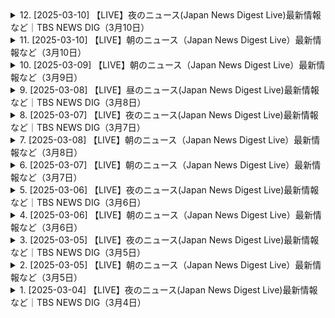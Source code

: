 <details>
<summary>12. [2025-03-10] 【LIVE】夜のニュース(Japan News Digest Live)最新情報など｜TBS NEWS DIG（3月10日）</summary><br>

<a href="https://www.youtube.com/watch?v=HR8b8UKs9MM" target="_blank">
    <img src="https://img.youtube.com/vi/HR8b8UKs9MM/maxresdefault.jpg" 
        alt="[Youtube]" width="200">
</a>

# 【LIVE】夜のニュース(Japan News Digest Live)最新情報など｜TBS NEWS DIG（3月10日）

### 精要整理

#### 1. 經濟與民生議題

##### a. 米價問題
- **背景**：外食產業及冰業因庫存需求增加，在市場上大量採購米，導致供應緊張。
- **影響**：
  - 大型連鎖餐飲企業（如松屋）表示米源不足，價格未達預期。
  - 預計短期內價格波動將持續，未來可能趨於穩定。

##### b. 年金改革
- **內容**：
  - 法案涉及厚生年金受給者年金額調整及企業負擔增加。
  - 政府考慮先送議案以應對參議院選舉影響。
- **爭議**：
  - 參與政黨內部意見分歧，部分派系擔憂選舉負面影響。
  - 野黨質疑政府拖延決策。

#### 2. 政治改革議題

##### a. 企業及團體獻金問題
- **討論焦點**：
  - 立憲民主黨主張禁止企業獻金，以避免政治資金來源不公。
  - 自民黨提議提高公開透明度，而非全面禁令。
- **現狀**：
  - 各方立場差異顯著，難以達成共識。
  - 維新黨和國民民主黨持中間立場，可能影響最終政策方向。

##### b. 醫療制度爭議
- **焦點**：
  - 工學療養費制度的費用分擔問題引發野黨攻擊。
  - 石總理在8月宣布暫緩減額增負擔方案。
- **政治壓力**：
  - 可能面臨選舉因素導致政策反覆，影響政府公信力。

#### 3. 總理與政府運作

##### a. 政策執行問題
- **工學療養費制度**：
  - 石總理因參議院選舉結果而暫緩決策。
  - 受野黨追責，可能引發更多政治爭議。

##### b. 年金改革法案處理
- **延遲風險**：
  - 再次推遲年金改革議案可能導致政府信譽受損。
  - 展現執政能力不足的批評。

#### 4. 政治動態與派閥問題

##### a. 自民黨內部矛盾
- **背景**：
  - 派閥資金問題再次成爲政治焦點。
  - 特別委員會討論企業及團體獻金處理方案。
- **影響**：
  - 各派系立場分化，特別是自民黨和立憲民主黨間的對立加劇。
  - 小型政黨如維新黨、國民民主黨的態度將成爲關鍵。

##### b. 政府決策壓力
- **年金改革與醫療制度**：
  - 決策延遲引發外界質疑政府的決心和能力。
  - 可能導致石總理的政策執行面臨更大挑戰。
</details>

<details>
<summary>11. [2025-03-10] 【LIVE】朝のニュース（Japan News Digest Live）最新情報など（3月10日）</summary><br>

<a href="https://www.youtube.com/watch?v=m0WRfGt30Ug" target="_blank">
    <img src="https://img.youtube.com/vi/m0WRfGt30Ug/maxresdefault.jpg" 
        alt="[Youtube]" width="200">
</a>

# 【LIVE】朝のニュース（Japan News Digest Live）最新情報など（3月10日）

### 小節一：北海道三陸沖後發地震注意情報
- **概要**：
  - 北海道三陸沖にて、巨大地震が発生する可能性が高まっている。
  - 地震規模はモーメントマグニチュード7.0以上。
- **防災対応**：
  - 避難場所や避難経路の確認。
  - 家具の固定化と非常備蓄の再確認。
  - 津波被害予測：北海道から福島県にかけて、最大10m以上の津波が到達する可能性がある。
- **課題**：
  - 認知度不足：調査結果では、約4.1%しか知らない人がいる狀況。

### 小節二：農作物被害
- **事例**：
  - 茨城県誠市にて、収穫前のニが大量に盜まれる事件が発生。
    - 金額：約1萬5000円相當。
    - 噂日：昨日午前9時半頃。
- **影響**：
  - 犯罪の可能性が高いと判斷され、警察が捜査中。

### 小節三：川津桜祭り
- **概要**：
  - 靜岡県川津町にて、川津桜祭りが開催。
  - 見頃時期：例年2月だが、昨年の暑さや天候の影響で開花遅れ。
    - 延長日數：9日間。
- **イベント內容**：
  - 來園者は桜の下に設置されたこたつを使用し、花見を楽しむ。
- **殘念期間**：
  - 殘り約1週間での鑑賞が可能。

### 小節四：東日本大震災の前ぶれ
- **事例**：
  - 東日本大震災前に、北海道三陸沖にてモーメントマグニチュード7.3の地震発生。
- **防災情報の重要性**：
  - 北海道三陸沖後発地震注意情報が2年以上前に運用開始。
  - 前震災としての認識不足が指摘されている。
</details>

<details>
<summary>10. [2025-03-09] 【LIVE】朝のニュース（Japan News Digest Live）最新情報など（3月9日）</summary><br>

<a href="https://www.youtube.com/watch?v=5jh1xUBmVoE" target="_blank">
    <img src="https://img.youtube.com/vi/5jh1xUBmVoE/maxresdefault.jpg" 
        alt="[Youtube]" width="200">
</a>

# 【LIVE】朝のニュース（Japan News Digest Live）最新情報など（3月9日）

### 國內政治・経済
#### 政府政策及相關動態
- **年金改革法案**：自民黨幹部が國會提出の時期について協議中。黨內での先送り要求が強く、結論は未出。
- **新年度予算案**：與黨が最終決定に向けて検討中。

#### 地方政治
- **長崎県佐世保市**：古省町⾧が公共工事の入札で嫌疑を抱かれ、逮捕された。最低制限価格の漏洩により特定業者に落札させた疑いがある。
- **茨城県**：農家の収穫前のニンジン約160km（11萬2千円相當）が盜まれる竊盜事件発生。警察が捜査中。

### 社會
#### 交通・インフラ
- **東北新幹線**：jr東日本が連結部分のトラブルにより、4月14日まで運転を取りやめ一部運休となる見込み。直通運転は平常通り続く。
- **JR東日本**：車両連結部分の故障発生に伴い、新幹線の運行調整行われる。

#### 教育
- **公明黨**：斎藤代表が學制改正について「國民の聲を聞き改めたことは良かった」と評価。今後の予算案最終決定に向けて検討続く。

### 経済・産業
#### 公共事業
- **超低層建築物條例違反**：茨城県にて収穫前のニンジン竊盜事件発生。警察が捜査中。

### 文化
#### 地方自治體
- **神村町**：公共工事入札での嫌疑を抱えた古省町⾧逮捕。最低制限価格漏洩問題。

### 技術・科學
#### 交通技術
- **東北新幹線**：連結部分故障により運転停止、影響続く。

#### 農業被害
- **茨城県**：収穫前のニンジン盜難事件。警察が捜査中。

### 法律
#### 行政犯罪
- **最低制限価格漏洩罪**：長崎県佐世保市の古省町⾧逮捕。公共工事入札で特定業者に落札させた嫌疑。
- **竊盜罪**：茨城県にて収穫前のニンジン盜難事件発生。

### 環境
#### 農業被害
- **茨城県**：収穫前のニンジン盜難事件。警察が捜査中。

---

以上が今回のニュースの要約です。
</details>

<details>
<summary>9. [2025-03-08] 【LIVE】昼のニュース(Japan News Digest Live)最新情報など｜TBS NEWS DIG（3月8日）</summary><br>

<a href="https://www.youtube.com/watch?v=RbBHo3Hs_8Q" target="_blank">
    <img src="https://img.youtube.com/vi/RbBHo3Hs_8Q/maxresdefault.jpg" 
        alt="[Youtube]" width="200">
</a>

# 【LIVE】昼のニュース(Japan News Digest Live)最新情報など｜TBS NEWS DIG（3月8日）

### 國際時事重點整理

#### 1. 美俄關係與戰事動態
- **美國呼籲停火**：美國政府通過外交途徑和社交媒體平臺，呼籲俄羅斯停止在烏克蘭的軍事行動，並強調戰爭不應無限制地持續。
- **制裁與反制措施**：美國宣布將對俄羅斯實施進一步經濟制裁，包括能源和金融領域。同時，美國警告稱若俄方不改變立場，將進一步升級制裁手段。

#### 2. 中美關係與全人代會議
- **中國政府立場堅定**：在全人代會議上，中國外交部長明確表示，中美關係的健康發展需要雙方共同努力，美國的壓力不會影響中國的穩定發展。
- **民衆觀點分歧**：北京市民對中美關係的看法各異。部分市民認爲中國應強硬回應美國的挑戰，而另一些人則希望兩國關係能夠和平發展。

#### 3. 加美貿易爭端
- **加徵關稅措施**：美國決定向加拿大輸美的乳製品和木材徵收25%的額外關稅，並威脅擴大徵稅範圍。
- **雙邊影響評估**：此舉措可能引發加方報復性關稅，加劇兩國貿易摩擦。同時，美國國內部分行業已開始感受到價格上漲的壓力。

#### 4. 美國對華政策與教育合作
- **教育領域制裁**：美國教育部宣布削減對哥倫比亞大學的資助，因其未能有效保護猶太學生不受反-Semitic行爲的影響。
- **國際關係影響**：此舉被視爲特朗普政府在教育領域的最新對華強硬舉措，可能影響兩國文化交流與學術合作。

#### 5. 全球局勢與地區安全
- **東歐緊張局勢加劇**：美俄在東歐的博弈持續升級，美國加強軍事存在，俄方則通過軍演和外交手段予以回應。
- **中東和平進程受阻**：由於以色列與巴勒斯坦衝突升級，國際社會呼籲各方保持克制，避免地區戰火蔓延。

#### 6. 中國內政與社會發展
- **經濟目標明確**：全人代會議重申了經濟增長和社會穩定的雙重要求，強調通過改革開放推動高質量發展。
- **民生問題關注**：政府工作報告中提到將加大對教育、醫療和養老等民生領域的投入，提升民衆生活質量。

#### 7. 國際組織與合作
- **多邊主義倡導**：中國在全人代會議上重申支持多邊貿易體系，反對單邊主義和保護主義，呼籲國際社會加強合作，共同應對全球性挑戰。
- **氣候變化承諾**：中國政府表示將繼續履行《巴黎協定》義務，推動綠色低碳發展，爲全球氣候治理貢獻中國智慧。

#### 8. 科技與網絡安全
- **科技競爭加劇**：美國加大對中國的科技制裁力度，限制高端技術出口。同時，中美在5G、人工智能等領域的競爭態勢持續緊張。
- **網絡空間治理**：中國政府強調將加強網絡空間國際合作，推動構建和平、安全、開放、合作的網絡空間命運共同體。

#### 9. 區域熱點與地緣政治
- **南海局勢穩定**：中國重申對南海諸島的主權立場，同時表示願意通過對話協商與周邊國家共同維護地區和平與穩定。
- **印太戰略調整**：美國繼續推進「印太戰略」，加強與日本、澳大利亞等盟友的合作，試圖在該地區構建平衡力量。

#### 10. 人道主義援助與國際責任
- **烏克蘭人道危機**：國際社會呼籲對俄羅斯實施更多制裁，並向烏克蘭提供 humanitarian aid，同時避免局勢進一步惡化。
- **全球糧食安全**：隨着戰爭影響加劇，國際糧價持續上漲，引發對全球糧食安全的擔憂。中國承諾將積極參與國際合作，穩定全球糧食市場。

---

### 結語
當前國際形勢複雜多變，各國在維護自身利益的同時，需兼顧全球責任與合作精神。中國在全人代會議上展現了負責任大國的形象，強調了和平發展的重要性，並呼籲國際社會共同努力，推動構建人類命運共同體。
</details>

<details>
<summary>8. [2025-03-07] 【LIVE】夜のニュース(Japan News Digest Live)最新情報など｜TBS NEWS DIG（3月7日）</summary><br>

<a href="https://www.youtube.com/watch?v=wK2a73u3JS4" target="_blank">
    <img src="https://img.youtube.com/vi/wK2a73u3JS4/maxresdefault.jpg" 
        alt="[Youtube]" width="200">
</a>

# 【LIVE】夜のニュース(Japan News Digest Live)最新情報など｜TBS NEWS DIG（3月7日）

### 政治與外交
#### 日美安保條約討論
- **美國立場**：特朗普大統領再次強調日本沒有義務防禦美國本土。
- **日本回應**：日本政府重申對日美安保條約的承諾，並表示信任美國的能力。

### 經濟與社會
#### 女性健康問題的經濟影響
- **經濟損失**：PMS和更年期症狀導致的經濟損失估計爲3.4萬億日元。
- **政策建議**：擬議法案旨在推動職場對女性健康的支援，減少因健康問題導致的離職率。

### 科技與創新
#### 健康管理應用的發展
- **應用場景**：通過應用程序實時共享健康數據，幫助家庭成員更好地理解彼此的身體和心理狀態。
- **社會影響**：減少夫妻間的誤解和衝突，促進更和諧的家庭關係。

### 教育與意識提升
#### 職場性別平等研討會
- **活動內容**：舉辦關於女性健康的講座和展示會，提供健康用品供參與者體驗。
- **目標人羣**：不僅針對女性，還包括男性上司和同事，以提高整體職場健康意識。

### 總結
- **家庭與職場健康的重要性**：通過科技手段和政策支持，改善女性健康狀況，提升工作效率，促進社會經濟發展。
</details>

<details>
<summary>7. [2025-03-08] 【LIVE】朝のニュース（Japan News Digest Live）最新情報など（3月8日）</summary><br>

<a href="https://www.youtube.com/watch?v=P-f4q7dsb6Y" target="_blank">
    <img src="https://img.youtube.com/vi/P-f4q7dsb6Y/maxresdefault.jpg" 
        alt="[Youtube]" width="200">
</a>

# 【LIVE】朝のニュース（Japan News Digest Live）最新情報など（3月8日）

### 1. 社會事件與事故
- **行人遇見郵件箱**  
  - 遭遇郵件箱後，行人選擇將垃圾郵件投進郵件箱。
- **警察官員的最後訓示**
  - 警視庁的一位資深警員在退休前，向同僚們分享了他在調查「地下鐵毒氣事件」（如麻原彰晃氣功教團事件）中的經驗與教訓，強調事實的重要性，並對未能完全消除邪教集團表示遺憾。
- **日本警察工資調整**
  - 初任警官的起薪將於2026年春季提升至30萬日元（大學生畢業後的起薪）。

### 2. 經濟與產業
- **郵政事業結構重整**
  - 雖然日本郵政表示會在12月底停止國內信件送達服務，但此消息未被官方證實。  
  - 郵件遞送量大幅下降，導致Postal service考慮裁減職員並專注於包裹運輸。
- **丹麥郵政的未來**
  - Denmarks Postal Service（Post Nord）宣佈將於今年12月底停止國內信件投遞服務，原因是信件數目劇烈下降。  
  - 約1,500名職員可能面臨裁減。

### 3. 科技與運輸
- **箱根新式空中纜車**
  - 日本首架開放式高空纜車「Gondola」將於本月10日啟用，提供從東原大站到大風谷站的往返服務，全程需時15分鐘。
  - 索道設計無側窗，乘客可全方位欣賞箱根風光、聞鳥語、嗅山嵐。

### 4. 教育與就業
- **日本警察採用考試變革**
  - 警視廳將引入民間企業常見的適性測驗（SPI），以吸引更多應徵者。  
  - 受聘試人數近年下降，警視廳希望藉此減少考生負擔。

### 5. 文化與旅遊
- **北歐郵政服務退**
  - 雖然丹麥郵政(Post Nord)決定停止信件遞送服務，但此消息未被官方證實。  
  - 大約1,500個郵筒將於今年6月起陸續拆除。
- **箱根空中纜車試營運**
  - 日本首架開放式高空纜車「Gondola」將於本月10日啟用，乘客可從中欣賞富士山全景。  
  - 搭乘者需年滿12歲，懷孕婦女及緊急狀態下人士禁止搭乘。

### 6. 法律與秩序
- **日本警察工資提升**
  - 警視廳將於2026年春季起提高警員的工資，初任警官的起薪將提升至30萬日元。  
  - 此舉旨在吸引更多的年輕人加入警察隊伍。

### 7. 環境與エネルギー
- **郵政事業結構重整**
  - 日本郵政(Postal Service)因信件遞送量大幅下降，決定停止國內信件投遞服務並專注於包裹運輸。  
  - 將裁減約1,500名職員。

### 8. 教育與就業
- **日本警察採用考試變革**
  - 警視廳將引入民間企業常見的適性測驗（SPI），以吸引更多應徵者。  
  - 受聘試人數近年下降，警視廳希望藉此減少考生負擔。

### 9. 文化與旅遊
- **北歐郵政服務退**
  - 雖然丹麥郵政(Post Nord)決定停止信件遞送服務，但此消息未被官方證實。  
  - 大約1,500個郵筒將於今年6月起陸續拆除。
- **箱根新式空中纜車**
  - 日本首架開放式高空纜車「Gondola」將於本月10日啟用，乘客可從中欣賞富士山全景。  
  - 搭乘者需年滿12歲，懷孕婦女及緊急狀態下人士禁止搭乘。

### 10. 其他
- **日本警察工資提升**
  - 警視廳將於2026年春季起提高警員的工資，初任警官的起薪將提升至30萬日元。  
  - 此舉旨在吸引更多的年輕人加入警察隊伍。

---

以上分類整理猺狳希望對您有所幫助！
</details>

<details>
<summary>6. [2025-03-07] 【LIVE】朝のニュース（Japan News Digest Live）最新情報など（3月7日）</summary><br>

<a href="https://www.youtube.com/watch?v=lQ8voZRIbPM" target="_blank">
    <img src="https://img.youtube.com/vi/lQ8voZRIbPM/maxresdefault.jpg" 
        alt="[Youtube]" width="200">
</a>

# 【LIVE】朝のニュース（Japan News Digest Live）最新情報など（3月7日）

### 小節歸納整理

#### 1. 美國政府對烏克蘭難民的安置計劃
- **背景**：拜登政府宣布將接納10萬烏克蘭難民。
- **主要內容**：
  - 提供臨時庇護和合法居留身份。
  - 安排臨時住所、就業服務和其他援助。
- **執行細節**：
  - 需要各州和地方政府的合作。
  - 開展社區宣傳以消除對移民的偏見。

#### 2. 中國飲食店倒產情況
- **現狀**：
  - 去年倒産的飲食店超過300萬家，創歷史新高。
- **原因分析**：
  - 消費者節約意識增強，追求高性價比。
  - 新冠疫情導致勞動力市場緊張，許多人轉行至外賣行業。
  - 食品成本上升和租金壓力。
- **影響**：
  - 就業問題加劇，尤其是年輕人失業率升高。
  - 消費疲軟進一步拖累經濟。

#### 3. 日本食品安全新規
- **主要內容**：
  - 強化食品添加劑使用標準。
  - 加強農藥殘留和重金屬檢測。
  - 推動供應鏈TRACEABILITY，確保食安信息公開。
- **實施措施**：
  - 提高違反企業的處罰力度。
  - 增加消費者教育和食安意識宣導。

#### 4. 法國司法改革
- **主要內容**：
  - 減少法隯案件積壓，提升辦理效率。
  - 推動數字化 judicial 系統，方便公眾使用。
- **措施**：
  - 增加法院工作人員。
  - 強化法律援助服務。
  - 提高司法透明度和公信力。

#### 5. 中國飲食店倒產情況
- **現狀**：
  - 去年倒産的飲食店超過300萬家，創歷史新高。
- **原因分析**：
  - 消費者節約意識增強，追求高性價比。
  - 新冠疫情導致勞動力市場緊張，許多人轉行至外賣行業。
  - 食品成本上升和租金壓力。
- **影響**：
  - 就業問題加劇，尤其是年輕人失業率升高。
  - 消費疲軟進一步拖累經濟。

#### 6. 日本食品安全新規
- **主要內容**：
  - 強化食品添加物使用標準。
  - 加強農藥殘留和重金屬檢測。
  - 推動供應鏈TRACEABILITY，確保食安信息公開。
- **實施措施**：
  - 提高違反企業的處罰力度。
  - 增加消費者教育和食安意識宣導。

#### 7. 法國司法改革
- **主要內容**：
  - 減少法隯案件積壓，提升辦理效率。
  - 推動數字化 judicial 系統，方便公眾使用。
- **措施**：
  - 增加法院工作人員。
  - 強化法律援助服務。
  - 提高司法透明度和公信力。

#### 8. 日本食品安全新規
- **主要內容**：
  - 強化食品添加物使用標準。
  - 加強農藥殘留和重金屬檢測。
  - 推動供應鏈TRACEABILITY，確保食安信息公開。
- **實施措施**：
  - 提高違反企業的處罰力度。
  - 增加消費者教育和食安意識宣導。

#### 9. 法國司法改革
- **主要內容**：
  - 減少法隯案件積壓，提升辦理效率。
  - 推動數字化 judicial 系統，方便公眾使用。
- **措施**：
  - 增加法院工作人員。
  - 強化法律援助服務。
  - 提高司法透明度和公信力。

#### 10. 中國飲食店倒產情況
- **現狀**：
  - 去年倒産的飲食店超過300萬家，創歷史新高。
- **原因分析**：
  - 消費者節約意識增強，追求高性價比。
  - 新冠疫情導致勞動力市場緊張，許多人轉行至外賣行業。
  - 食品成本上升和租金壓力。
- **影響**：
  - 就業問題加劇，尤其是年輕人失業率升高。
  - 消費疲軟進一步拖累經濟。
</details>

<details>
<summary>5. [2025-03-06] 【LIVE】夜のニュース(Japan News Digest Live)最新情報など｜TBS NEWS DIG（3月6日）</summary><br>

<a href="https://www.youtube.com/watch?v=10qIoa2eKUk" target="_blank">
    <img src="https://img.youtube.com/vi/10qIoa2eKUk/maxresdefault.jpg" 
        alt="[Youtube]" width="200">
</a>

# 【LIVE】夜のニュース(Japan News Digest Live)最新情報など｜TBS NEWS DIG（3月6日）

### 經濟與消費市場

1. **中國飲食店倒閉潮**  
   - 過去一年內，約300萬家飲食店倒閉，為過去六年來的最高峯。
   - 倒閉原因包括經營成本上升、高級店價格過高等因素。
   - 消費者節儉意識增強，導致高價位餐廳生意蕭條。

2. **消費市場挑戰**  
   - 受新冠影響，勞動力市場結構改變，大量失業者流入餐飲業，引發供應過剩。
   - 政府及學者呼籲重視消費對經濟復甦的重要性，並建議餐廳需降低價格以吸引消費者。

### 法律案件

1. **無冤案重啟**  
   - 1986年福井市女子中學生被殺案，歷經39年後終於迎來最新判決。
   - 受刑人前川homme一貫 주장 무죄를 주장하며 kháng소 중。
   - 檢察未提出新證據，法院認定其無罪成立。

### 文化與品牌動態

1. **英國品牌重返日本**  
   - 全球知名バッグ 브랜드 캐スキッド슨（Karen Millen）睽違五年後再次登陸東京。
   - 開幕當天吸引大量消費者，店內銷售情況熱烈。
   - 今回復出主打日本市場，推出多款限定商品，展現對本地消費者的重視。

2. **英國品牌過去撤退原因**  
   - 2015年因英國國內銷量下滑，決定暫時退出日本市場。
   - 本次復出旨在搶佔受新冠影響後的零售市場空缺，重拾在日本的人氣。
</details>

<details>
<summary>4. [2025-03-06] 【LIVE】朝のニュース（Japan News Digest Live）最新情報など（3月6日）</summary><br>

<a href="https://www.youtube.com/watch?v=g6aTlsYl_v8" target="_blank">
    <img src="https://img.youtube.com/vi/g6aTlsYl_v8/maxresdefault.jpg" 
        alt="[Youtube]" width="200">
</a>

# 【LIVE】朝のニュース（Japan News Digest Live）最新情報など（3月6日）

### 1. 全球貿易與經濟趨勢
   - **美國**：  
     * 經濟政策受託卡icl政權影響，貿易情勢不明。
     * 消費市場活況受限，企業投資信心下降。
   - **中國**：  
     * 全人代提出今年經濟成長率目標為5%前後。  
     * 面臨外部貿易不景氣，內部房地產泡沫化問題待解。  

### 2. 氣候變遷與環境
   - **日本近海**：  
     * 平均海面水溫創歷史新高，達1.44°C，為1908年有統計以來最高。  
     * 主要原因是暖空氣影響及黑潮北上。  
     * 長期來看，水溫上升趨勢與溫室效應有關。

### 3. 社會問題
   - **日本生活保護申請**：  
     * 2023年申請數創新高，達25萬5千餘件。  
     * 增加原因包括單身世帯增加及物價上漲。  

### 4. 中國不動產市場
   - **問題與挑戰**：  
     * 不動產市場低迷，影響GDP約3成。  
     * 大量未售出的樓盤成為閒置資產，對環境造成負面影響。  
   - **政策與未來方向**：  
     * 全人代會議強調不動產市場的復甦是今年經濟成長的重要關鍵。  
     * 可能會提供更多支援給較為健全的企業以助於市場重整。

### 5. 氣候數據
   - **全球暖化指標**：  
     * 日本近海水溫上升速度約每世紀1.33°C，反映地球暖化的影響。  

---

以上整理涵蓋了主要國家的經濟與社會問題，以及氣候變遷的重要數據，提供客觀且清晰的重點概況。
</details>

<details>
<summary>3. [2025-03-05] 【LIVE】夜のニュース(Japan News Digest Live)最新情報など｜TBS NEWS DIG（3月5日）</summary><br>

<a href="https://www.youtube.com/watch?v=X_opDsEvgVY" target="_blank">
    <img src="https://img.youtube.com/vi/X_opDsEvgVY/maxresdefault.jpg" 
        alt="[Youtube]" width="200">
</a>

# 【LIVE】夜のニュース(Japan News Digest Live)最新情報など｜TBS NEWS DIG（3月5日）

### 中國全國人大會議開幕，經濟目標與挑戰並存

#### 經濟成長率目標
- **2023年GDP增長目標**：5%左右。
- **主要動力**：消費刺激計劃。
- **外部環境影響**：全球貿易不確定性增加，尤其是受中美貿易關係和特朗普通政府政策的影響。

#### 不動產市場問題
- **市場低迷**：
  - 不動產投資增速放緩。
  - 房地產價格下滑，導致資金鏈壓力增大。
- **空屋現象**：
  - 空置房屋數量達30億平方米，遠超需求。
  - 部分住宅區荒廢，影響地區環境。
- **政策調整**：
  - 加強對開發企業的金融監管。
  - 推動市場資源向優質企業集中。

#### 水問題研究
- **天皇陛下參與**：
  - 出席國際水事會議，聽取全球水管理經驗。
  - 強調水資源保護的重要性。
- **國際合作**：
  - 支持聯合國水德市の活動。
  - 推動相關國家的技術合作和資金支持。

### 其他重要新聞

#### 日本託兒所事件
- **嫌疑人身份**：三浦俊文，為涉事保育園負責人。
- **犯罪行為**：
  - 向兒童飲用水筒注入尿液，導致無法使用。
  - 警方證實其承認相關罪名。

#### 美國貿易政策影響
- **特朗普通政府政策**：
  - 加徵關稅和限制 trade measures 影響全球供應鏈。
  - 對多國引起貿易不平衡和產業結構調整壓力。

### 總結

- **中國經濟挑戰**：面對外部不確定性和內部結構調整，需在消費和投資之間找到平衡。
- **全球貿易形勢**：美國的貿易政策將繼續影響 worldwide 經濟格局。
- **社會事件關注**：日本託兒所事件暴露管理漏洞，需加強監管和法律懲戒。
</details>

<details>
<summary>2. [2025-03-05] 【LIVE】朝のニュース（Japan News Digest Live）最新情報など（3月5日）</summary><br>

<a href="https://www.youtube.com/watch?v=6aMEhKKPDVk" target="_blank">
    <img src="https://img.youtube.com/vi/6aMEhKKPDVk/maxresdefault.jpg" 
        alt="[Youtube]" width="200">
</a>

# 【LIVE】朝のニュース（Japan News Digest Live）最新情報など（3月5日）

### 主要事件/ニュース
1. **ユニクロの初任給引き上げ**
   - 新卒初任休を33萬円に引き上げ。
   - 人材への投資強化と年齢不問の人材採用方針発表。

2. **メルカリが攜帯電話事業參入**
   - 新サービス「メルカリ モバイル」開始。
   - ギガの売り買い機能を日本初導入。

3. **米の値上がり対応**
   - 21萬Tの政府備蓄米の放出決定。
   - 追加放出の可能性も検討中。

### 政策
1. **攜帯料金競爭**
   - 楽天モバイル參入により割安プラン拡散。
   - NTTドコモとメルカリが価格競爭に異なった戦略を採用。

2. **人材育成と給與改善**
   - ファーストリテイリングが初任給引き上げと多様な採用拡大。
   - 年齢不問の抜擢方針発表。

### 行動や決定
1. **メルカリの戦略的進出**
   - 攜帯電話事業參入に伴う新サービス「メルカリ モバイル」ローンチ。
   - QR決済関連サービス（メルカード、メルPay）の利用者拡大を目指す決定。

2. **江藤大臣の政策発表**
   - 米備蓄放出決定と追加放出可能性検討。
   - 流通改善狀況をモニターし柔軟な対応策を準備中。
</details>

<details>
<summary>1. [2025-03-04] 【LIVE】夜のニュース(Japan News Digest Live)最新情報など｜TBS NEWS DIG（3月4日）</summary><br>

<a href="https://www.youtube.com/watch?v=w7uitSebBAA" target="_blank">
    <img src="https://img.youtube.com/vi/w7uitSebBAA/maxresdefault.jpg" 
        alt="[Youtube]" width="200">
</a>

# 【LIVE】夜のニュース(Japan News Digest Live)最新情報など｜TBS NEWS DIG（3月4日）

## 一、社會事件概述

### 1.1 案件背景
- **案件性質**：涉及企業責任與消費者權益。
- **主要人物/公司**：
  - 遭受損失的社長
  - 中介公司 M&ADX 社
  - 第三方服務提供者 A 士

### 1.2 案件經過
- **事件起因**：M&ADX 社將有問題的企業 A 士介紹給多家公司，導致這些公司在交易後出現嚴重財產損失。
- **具體問題**：
  - 預金在交易後的短時間內被大量提取。
  - 多家公司因此陷入財務危機甚至倒閉。

## 二、責任分析與爭議焦點

### 2.1 中介公司的責任
- **問題點**：
  - M&ADX 社未對 A 士的背景進行充分調查。
  - 在了解到 A 士存在問題後，仍繼續將其介紹給其他公司。
- **爭議焦點**：
  - 是否存在故意隱瞞信息的行爲？
  - 是否在交易前後缺乏必要的風險提示？

### 2.2 消費者權益保護
- **問題點**：
  - 受害公司在交易後面臨巨額損失，卻難以通過法律途徑獲得有效賠償。
  - 中介公司的服務存在明顯漏洞，未能履行應有的審核與保障義務。

## 三、法律與經濟影響

### 3.1 法律層面
- **相關法律問題**：
  - 是否構成欺詐行爲？
  - 中介公司是否需承擔連帶責任？
- **潛在影響**：
  - 可能引發更多類似訴訟，促使行業加強對中介服務的監管。

### 3.2 經濟層面
- **直接損失**：
  - 多家公司因交易問題導致財務受損。
  - M&ADX 社面臨高達 3000 萬円的損害賠償訴訟。
- **間接影響**：
  - 可能削弱市場對中介服務的信任，影響行業整體發展。

## 四、啓示與建議

### 4.1 對企業的建議
- **加強內部審核機制**：嚴格篩選合作夥伴和中介服務機構。
- **完善風險控制體系**：在交易前進行更全面的盡職調查。

### 4.2 對消費者的建議
- **提高警惕意識**：對中介服務保持審慎態度，必要時尋求專業法律諮詢。
- **保存交易證據**：以便在發生爭議時能夠提供有力支持。

### 4.3 對行業的建議
- **建立行業標準**：制定統一的中介服務質量規範和責任追究機制。
- **加強行業自律**：推動形成公平、透明的市場環境，保護消費者權益。
</details>

